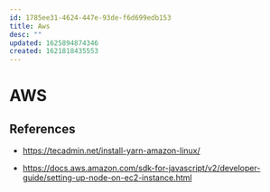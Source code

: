 ```yaml
---
id: 1785ee31-4624-447e-93de-f6d699edb153
title: Aws
desc: ""
updated: 1625894874346
created: 1621818435553
---
```


# AWS

## References

- https://tecadmin.net/install-yarn-amazon-linux/

- https://docs.aws.amazon.com/sdk-for-javascript/v2/developer-guide/setting-up-node-on-ec2-instance.html
